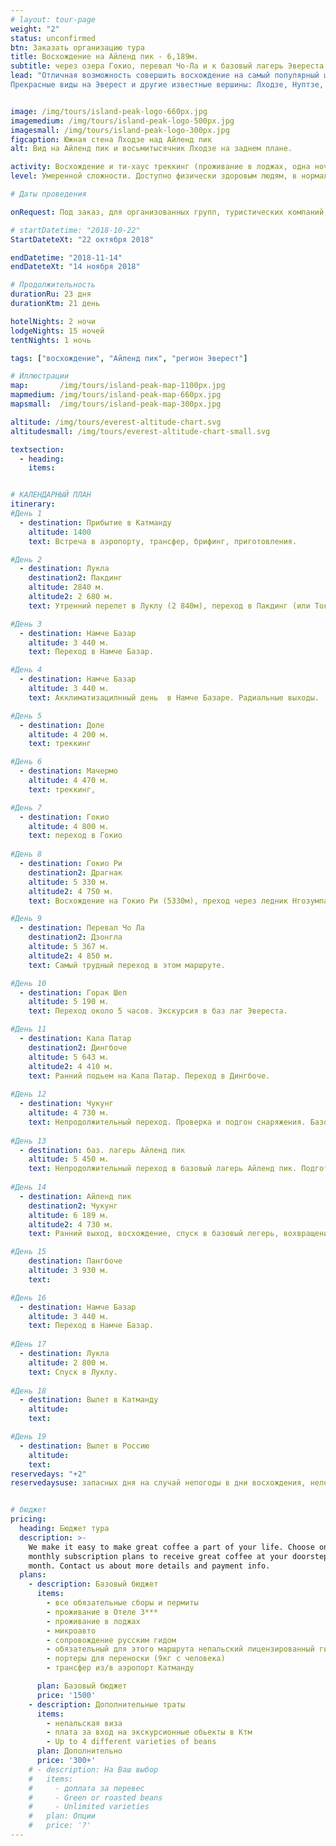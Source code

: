 ```yaml
---
# layout: tour-page
weight: "2"
status: unconfirmed
btn: Заказать организацию тура
title: Восхождение на Айленд пик - 6,189м.
subtitle: через озера Гокио, перевал Чо-Ла и к базовый лагерь Эвереста
lead: "Отличная возможность совершить восхождение на самый популярный шеститысячник непальских Гималаев и посетить базовый лагерь Эвереста. Этот тур подойдет и тем, кто совершает восхождение впервые, и тем, кто уже имеет горный опыт обращения с кошками, веревкой и ледорубом.
Прекрасные виды на Эверест и другие известные вершины: Лходзе, Нуптзе, Ама Даблам, Канг Тенга, Тхамсерка, Пумори…."


image: /img/tours/island-peak-logo-660px.jpg
imagemedium: /img/tours/island-peak-logo-500px.jpg
imagesmall: /img/tours/island-peak-logo-300px.jpg
figcaption: Южная стена Лходзе над Айленд пик
alt: Вид на Айленд пик и восьмитысячник Лходзе на заднем плане.

activity: Восхождение и ти-хаус треккинг (проживание в лоджах, одна ночь в палатках)
level: Умеренной сложности. Доступно физически здоровым людям, в нормальной физической форме. Специальной подготовки не требуется.

# Даты проведения

onRequest: Под заказ, для организованных групп, туристических компаний, клубов.

# startDatetime: "2018-10-22"
StartDateteXt: "22 октября 2018"

endDatetime: "2018-11-14"
endDateteXt: "14 ноября 2018"

# Продолжительность
durationRu: 23 дня
durationKtm: 21 день

hotelNights: 2 ночи
lodgeNights: 15 ночей
tentNights: 1 ночь

tags: ["восхождение", "Айленд пик", "регион Эверест"]

# Иллюстрации
map:       /img/tours/island-peak-map-1100px.jpg
mapmedium: /img/tours/island-peak-map-660px.jpg
mapsmall:  /img/tours/island-peak-map-300px.jpg

altitude: /img/tours/everest-altitude-chart.svg
altitudesmall: /img/tours/everest-altitude-chart-small.svg

textsection:
  - heading: 
    items:


# КАЛЕНДАРНЫЙ ПЛАН
itinerary:
#День 1
  - destination: Прибытие в Катманду
    altitude: 1400
    text: Встреча в аэропорту, трансфер, брифинг, приготовления.

#День 2
  - destination: Лукла 
    destination2: Пакдинг
    altitude: 2840 м.
    altitude2: 2 680 м.
    text: Утренний перелет в Луклу (2 840м), переход в Пакдинг (или Токток (2 760м) или Монджо, в зависимости, темпа движения комфортного для участников.

#День 3
  - destination: Намче Базар
    altitude: 3 440 м.
    text: Переход в Намче Базар.

#День 4
  - destination: Намче Базар
    altitude: 3 440 м.
    text: Акклиматизацилнный день  в Намче Базаре. Радиальные выходы.

#День 5
  - destination: Доле
    altitude: 4 200 м.
    text: треккинг

#День 6
  - destination: Мачермо
    altitude: 4 470 м.
    text: треккинг,

#День 7
  - destination: Гокио
    altitude: 4 800 м.
    text: переход в Гокио
   
#День 8
  - destination: Гокио Ри
    destination2: Драгнак
    altitude: 5 330 м.
    altitude2: 4 750 м.
    text: Восхождение на Гокио Ри (5330м), преход через ледник Нгозумпа в Драгнаг (4750 м)

#День 9
  - destination: Перевал Чо Ла
    destination2: Дзонгла
    altitude: 5 367 м.
    altitude2: 4 850 м.
    text: Самый трудный переход в этом маршруте.

#День 10   
  - destination: Горак Шеп
    altitude: 5 190 м.
    text: Переход около 5 часов. Экскурсия в баз лаг Эвереста.

#День 11
  - destination: Кала Патар 
    destination2: Дингбоче
    altitude: 5 643 м. 
    altitude2: 4 410 м.
    text: Ранний подьем на Кала Патар. Переход в Дингбоче.
   
#День 12
  - destination: Чукунг
    altitude: 4 730 м.
    text: Непродолжительный переход. Проверка и подгон снаряжения. Базовая тренировка.
    
#День 13
  - destination: баз. лагерь Айленд пик
    altitude: 5 450 м.
    text: Непродолжительный переход в базовый лагерь Айленд пик. Подготовка к восхождению.
    
#День 14
  - destination: Айленд пик
    destination2: Чукунг
    altitude: 6 189 м.
    altitude2: 4 730 м.
    text: Ранний выход, восхождение, спуск в базовый легерь, вохвращение в Чукунг.

#День 15
    destination: Пангбоче
    altitude: 3 930 м.
    text: 

#День 16
  - destination: Намче Базар
    altitude: 3 440 м.
    text: Переход в Намче Базар.
    
#День 17
  - destination: Лукла
    altitude: 2 800 м.
    text: Спуск в Луклу.
    
#День 18
  - destination: Вылет в Катманду
    altitude: 
    text: 

#День 19
  - destination: Вылет в Россию
    altitude: 
    text: 
reservedays: "+2"
reservedaysuse: запасных дня на случай непогоды в дни восхождения, нелетной погоды при вылете из Луклы, непредвиденных обстоятельств.


# бюджет
pricing:
  heading: Бюджет тура
  description: >-
    We make it easy to make great coffee a part of your life. Choose one of our
    monthly subscription plans to receive great coffee at your doorstep each
    month. Contact us about more details and payment info.
  plans:
    - description: Базовый бюджет
      items:
        - все обязательные сборы и пермиты
        - проживание в Отеле 3***
        - проживание в лоджах
        - микроавто 
        - сопровождение русским гидом
        - обязательный для этого маршрута непальский лицензированный гид
        - портеры для переноски (9кг с человека)
        - трансфер из/в аэропорт Катманду

      plan: Базовый бюджет
      price: '1500'
    - description: Дополнительные траты
      items:
        - непальская виза
        - плата за вход на экскурсионные обьекты в Ктм
        - Up to 4 different varieties of beans
      plan: Дополнительно
      price: '300+'
    # - description: На Ваш выбор
    #   items:
    #     - доплата за перевес
    #     - Green or roasted beans
    #     - Unlimited varieties
    #   plan: Опции
    #   price: '?'
---
```


